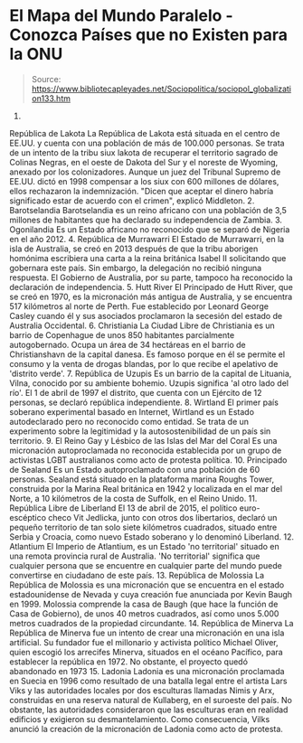 # El Mapa del Mundo Paralelo - Conozca Países que no Existen para la ONU

> Source: https://www.bibliotecapleyades.net/Sociopolitica/sociopol_globalization133.htm

1.
República de Lakota
La República de Lakota
está situada en el centro de EE.UU. y cuenta con una
población de más de 100.000 personas.
Se trata de un intento de la
tribu siux lakota de
recuperar el territorio sagrado de Colinas Negras, en el
oeste de Dakota del Sur y el noreste de Wyoming, anexado por
los colonizadores.
Aunque un juez del Tribunal
Supremo de EE.UU. dictó en 1998 compensar a los siux con 600
millones de dólares, ellos rechazaron la indemnización.
"Dicen que aceptar el dinero
habría significado estar de acuerdo con el crimen",
explicó Middleton.
2.
Barotselandia
Barotselandia es un reino
africano con una población de 3,5 millones de habitantes que
ha declarado su independencia de Zambia.
3.
Ogonilandia
Es un Estado africano no
reconocido que se separó de Nigeria en el año 2012.
4. República de Murrawarri
El
Estado de Murrawarri, en la
isla de Australia, se creó en 2013 después de que la tribu
aborigen homónima escribiera una carta a la reina británica
Isabel II solicitando que gobernara este país.
Sin embargo, la delegación no
recibió ninguna respuesta. El Gobierno de Australia, por su
parte, tampoco ha reconocido la declaración de
independencia.
5. Hutt
River
El Principado
de Hutt River, que se creó en 1970, es la micronación más
antigua de Australia, y se encuentra 517 kilómetros al norte
de Perth.
Fue establecido por Leonard
George Casley cuando él y sus asociados proclamaron la
secesión del estado de Australia Occidental.
6.
Christiania
La Ciudad Libre
de Christiania es un barrio de Copenhague de unos
850 habitantes parcialmente autogobernado.
Ocupa un área de 34 hectáreas en
el barrio de Christianshavn de la capital danesa. Es famoso
porque en él se permite el consumo y la venta de drogas
blandas, por lo que recibe el apelativo de 'distrito verde'.
7.
República de Uzupis
Es un barrio de la capital de
Lituania, Vilna, conocido por su ambiente bohemio.
Uzupis significa 'al otro
lado del río'. El 1 de abril de 1997 el distrito, que cuenta
con un Ejército de 12 personas, se declaró república
independiente.
8. Wirtland
El primer país soberano
experimental basado en Internet,
Wirtland es un Estado
autodeclarado pero no reconocido como entidad. Se trata de
un experimento sobre la legitimidad y la autosostenibilidad
de un país sin territorio.
9. El
Reino Gay y Lésbico de las Islas del Mar del Coral
Es una
micronación
autoproclamada no reconocida establecida por un grupo de
activistas LGBT australianos como acto de protesta política.
10.
Principado de Sealand
Es un Estado autoproclamado con
una población de 60 personas.
Sealand está situado en la
plataforma marina Roughs Tower, construida por la Marina
Real británica en 1942 y localizada en el mar del Norte,
a 10 kilómetros de la costa de Suffolk, en el Reino Unido.
11. República Libre de Liberland
El 13 de abril de 2015, el
político euro-escéptico checo Vit Jedlicka, junto con
otros dos libertarios, declaró un pequeño territorio de tan
solo siete kilómetros cuadrados, situado entre Serbia y
Croacia, como nuevo
Estado soberano y lo denominó Liberland.
12. Atlantium
El
Imperio de Atlantium, es un
Estado 'no territorial' situado en una remota provincia
rural de Australia. 'No territorial' significa que cualquier
persona que se encuentre en cualquier parte del mundo puede
convertirse en ciudadano de este país.
13. República de Molossia
La
República de Molossia es
una micronación que se encuentra en el estado estadounidense
de Nevada y cuya creación fue anunciada por Kevin Baugh en
1999.
Molossia comprende la casa de
Baugh (que hace la función de Casa de Gobierno), de unos 40
metros cuadrados, así como unos 5.000 metros cuadrados de la
propiedad circundante.
14. República de Minerva
La República
de Minerva fue un intento de crear una
micronación en una isla artificial.
Su fundador fue el millonario y
activista político Michael Oliver, quien escogió los
arrecifes Minerva, situados en el océano Pacífico, para
establecer la república en 1972. No obstante, el proyecto
quedó abandonado en 1973
15. Ladonia
Ladonia es una micronación
proclamada en Suecia en 1996 como resultado de una batalla
legal entre el artista Lars Viks y las autoridades
locales por dos esculturas llamadas Nimis y Arx, construidas
en una reserva natural de Kullaberg, en el suroeste del
país.
No obstante, las autoridades
consideraron que las esculturas eran en realidad edificios y
exigieron su desmantelamiento. Como consecuencia, Vilks anunció la
creación de la micronación de Ladonia como acto de protesta.
